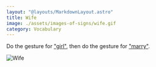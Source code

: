 ```yaml
---
layout: "@layouts/MarkdownLayout.astro"
title: Wife
image: ./assets/images-of-signs/wife.gif
category: Vocabulary
---
```


Do the gesture for ["girl"](../girl),
then do the gesture for ["marry"](../marry).

![Wife](@signs/wife.gif)
